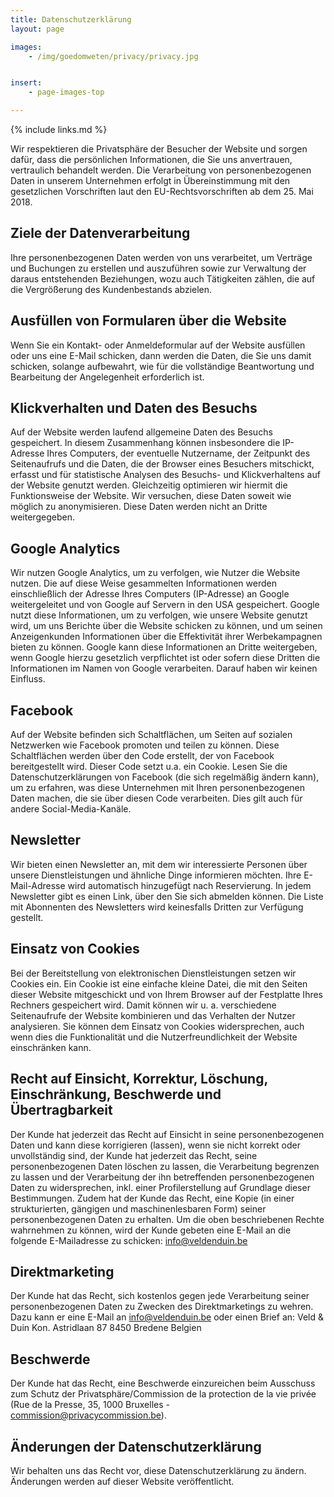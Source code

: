 ```yaml
---
title: Datenschutzerklärung
layout: page

images:
    - /img/goedomweten/privacy/privacy.jpg


insert:
    - page-images-top

---
```


{% include links.md %}

Wir respektieren die Privatsphäre der Besucher der Website und sorgen dafür, dass die persönlichen Informationen, die Sie uns anvertrauen, vertraulich behandelt werden. Die Verarbeitung von personenbezogenen Daten in unserem Unternehmen erfolgt in Übereinstimmung mit den gesetzlichen Vorschriften laut den EU-Rechtsvorschriften ab dem 25. Mai 2018.


## Ziele der Datenverarbeitung
Ihre personenbezogenen Daten werden von uns verarbeitet, um Verträge und Buchungen zu erstellen und auszuführen sowie zur Verwaltung der daraus entstehenden Beziehungen, wozu auch Tätigkeiten zählen, die auf die Vergrößerung des Kundenbestands abzielen.

## Ausfüllen von Formularen über die Website
Wenn Sie ein Kontakt- oder Anmeldeformular auf der Website ausfüllen oder uns eine E-Mail schicken, dann werden die Daten, die Sie uns damit schicken, solange aufbewahrt, wie für die vollständige Beantwortung und Bearbeitung der Angelegenheit erforderlich ist.

## Klickverhalten und Daten des Besuchs
Auf der Website werden laufend allgemeine Daten des Besuchs gespeichert. In diesem Zusammenhang können insbesondere die IP-Adresse Ihres Computers, der eventuelle Nutzername, der Zeitpunkt des Seitenaufrufs und die Daten, die der Browser eines Besuchers mitschickt, erfasst und für statistische Analysen des Besuchs- und Klickverhaltens auf der Website genutzt werden. Gleichzeitig optimieren wir hiermit die Funktionsweise der Website. Wir versuchen, diese Daten soweit wie möglich zu anonymisieren. Diese Daten werden nicht an Dritte weitergegeben.

## Google Analytics
Wir nutzen Google Analytics, um zu verfolgen, wie Nutzer die Website nutzen. Die auf diese Weise gesammelten Informationen werden einschließlich der Adresse Ihres Computers (IP-Adresse) an Google weitergeleitet und von Google auf Servern in den USA gespeichert. Google nutzt diese Informationen, um zu verfolgen, wie unsere Website genutzt wird, um uns Berichte über die Website schicken zu können, und um seinen Anzeigenkunden Informationen über die Effektivität ihrer Werbekampagnen bieten zu können. Google kann diese Informationen an Dritte weitergeben, wenn Google hierzu gesetzlich verpflichtet ist oder sofern diese Dritten die Informationen im Namen von Google verarbeiten. Darauf haben wir keinen Einfluss.

## Facebook
Auf der Website befinden sich Schaltflächen, um Seiten auf sozialen Netzwerken wie Facebook promoten und teilen zu können. Diese Schaltflächen werden über den Code erstellt, der von Facebook bereitgestellt wird. Dieser Code setzt u.a. ein Cookie.
Lesen Sie die Datenschutzerklärungen von Facebook (die sich regelmäßig ändern kann), um zu erfahren, was diese Unternehmen mit Ihren personenbezogenen Daten machen, die sie über diesen Code verarbeiten.
Dies gilt auch für andere Social-Media-Kanäle.

## Newsletter
Wir bieten einen Newsletter an, mit dem wir interessierte Personen über unsere Dienstleistungen und ähnliche Dinge informieren möchten. Ihre E-Mail-Adresse wird automatisch hinzugefügt nach Reservierung. In jedem Newsletter gibt es einen Link, über den Sie sich abmelden können. Die Liste mit Abonnenten des Newsletters wird keinesfalls Dritten zur Verfügung gestellt.

## Einsatz von Cookies
Bei der Bereitstellung von elektronischen Dienstleistungen setzen wir Cookies ein. Ein Cookie ist eine einfache kleine Datei, die mit den Seiten dieser Website mitgeschickt und von Ihrem Browser auf der Festplatte Ihres Rechners gespeichert wird. Damit können wir u. a. verschiedene Seitenaufrufe der Website kombinieren und das Verhalten der Nutzer analysieren. Sie können dem Einsatz von Cookies widersprechen, auch wenn dies die Funktionalität und die Nutzerfreundlichkeit der Website einschränken kann.

## Recht auf Einsicht, Korrektur, Löschung, Einschränkung, Beschwerde und Übertragbarkeit
Der Kunde hat jederzeit das Recht auf Einsicht in seine personenbezogenen Daten und kann diese korrigieren (lassen), wenn sie nicht korrekt oder unvollständig sind, der Kunde hat jederzeit das Recht, seine personenbezogenen Daten löschen zu lassen, die Verarbeitung begrenzen zu lassen und der Verarbeitung der ihn betreffenden personenbezogenen Daten zu widersprechen, inkl. einer Profilerstellung auf Grundlage dieser Bestimmungen.
Zudem hat der Kunde das Recht, eine Kopie (in einer strukturierten, gängigen und maschinenlesbaren Form) seiner personenbezogenen Daten zu erhalten.
Um die oben beschriebenen Rechte wahrnehmen zu können, wird der Kunde gebeten eine E-Mail an die folgende E-Mailadresse zu schicken: info@veldenduin.be

## Direktmarketing
Der Kunde hat das Recht, sich kostenlos gegen jede Verarbeitung seiner personenbezogenen Daten zu Zwecken des Direktmarketings zu wehren. Dazu kann er eine E-Mail an info@veldenduin.be oder einen Brief an:
Veld & Duin
Kon. Astridlaan 87
8450 Bredene
Belgien

## Beschwerde
Der Kunde hat das Recht, eine Beschwerde einzureichen beim Ausschuss zum Schutz der Privatsphäre/Commission de la protection de la vie privée (Rue de la Presse, 35, 1000 Bruxelles - commission@privacycommission.be).

## Änderungen der Datenschutzerklärung
Wir behalten uns das Recht vor, diese Datenschutzerklärung zu ändern. Änderungen werden auf dieser Website veröffentlicht.
